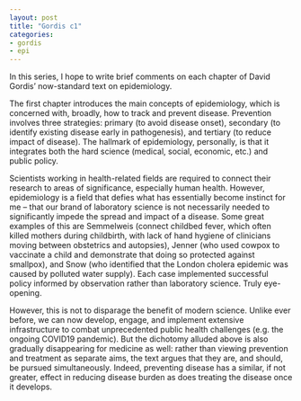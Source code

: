 ```yaml
---
layout: post
title: "Gordis c1"
categories: 
- gordis
- epi 
---
```


In this series, I hope to write brief comments on each chapter of David Gordis’ now-standard text on epidemiology.

The first chapter introduces the main concepts of epidemiology, which is concerned with, broadly, how to track and prevent disease. Prevention involves three strategies: primary (to avoid disease onset), secondary (to identify existing disease early in pathogenesis), and tertiary (to reduce impact of disease). The hallmark of epidemiology, personally, is that it integrates both the hard science (medical, social, economic, etc.) and public policy.

Scientists working in health-related fields are required to connect their research to areas of significance, especially human health. However, epidemiology is a field that defies what has essentially become instinct for me – that our brand of laboratory science is not necessarily needed to significantly impede the spread and impact of a disease. Some great examples of this are Semmelweis (connect childbed fever, which often killed mothers during childbirth, with lack of hand hygiene of clinicians moving between obstetrics and autopsies), Jenner (who used cowpox to vaccinate a child and demonstrate that doing so protected against smallpox), and Snow (who identified that the London cholera epidemic was caused by polluted water supply). Each case implemented successful policy informed by observation rather than laboratory science. Truly eye-opening.

However, this is not to disparage the benefit of modern science. Unlike ever before, we can now develop, engage, and implement extensive infrastructure to combat unprecedented public health challenges (e.g. the ongoing COVID19 pandemic). But the dichotomy alluded above is also gradually disappearing for medicine as well: rather than viewing prevention and treatment as separate aims, the text argues that they are, and should, be pursued simultaneously. Indeed, preventing disease has a similar, if not greater, effect in reducing disease burden as does treating the disease once it develops.